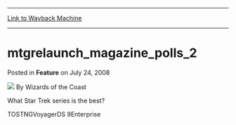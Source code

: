
---
[Link to Wayback Machine](https://web.archive.org/web/20211205230728/https://magic.wizards.com/en/articles/archive/feature/mtgrelaunchmagazinepolls2-2008-07-24)

[_metadata_:author]:- "Wizards of the Coast"
[_metadata_:description]:- "What Star Trek series is the best?TOSTNGVoyagerDS 9Enterprise"
[_metadata_:generator]:- "Drupal 7 (http://drupal.org)"
[_metadata_:publish_date]:- "2008-07-24"
[_metadata_:title]:- "mtgrelaunch_magazine_polls_2"
[_metadata_:wayback_capture_timestamp]:- "2021-12-05 23:07:28+00:00"
[_metadata_:wayback_raw_url]:- "https://web.archive.org/web/20211205230728id_/https://magic.wizards.com/en/articles/archive/feature/mtgrelaunchmagazinepolls2-2008-07-24"
[_metadata_:wayback_url]:- "https://magic.wizards.com/en/articles/archive/feature/mtgrelaunchmagazinepolls2-2008-07-24"
---


mtgrelaunch\_magazine\_polls\_2
===============================



 Posted in **Feature**
 on July 24, 2008 






![](https://media.magic.wizards.com/styles/auth_small/public/images/person/wizards_author.jpg)
By Wizards of the Coast











What Star Trek series is the best?

TOSTNGVoyagerDS 9Enterprise





